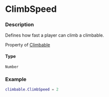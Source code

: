 # ClimbSpeed

### Description

Defines how fast a player can climb a climbable.

Property of [Climbable](/classes/Climbable/)

#### Type

`Number`

### Example

```lua
climbable.ClimbSpeed = 2
```
